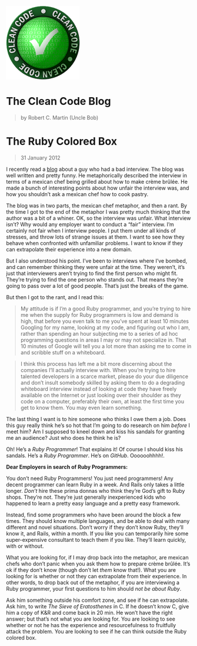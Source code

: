 [![](resources/a401d6e2c4d8258f1abf331660917f27.png)](/)

# The Clean Code Blog
> by Robert C. Martin (Uncle Bob)

# The Ruby Colored Box
> 31 January 2012

I recently read a [blog](http://www.unlimitednovelty.com/2011/12/can-you-solve-this-problem-for-me-on.html) about a guy who had a bad interview. The blog was well written and pretty funny. He metaphorically described the interview in terms of a mexican chef being grilled about how to make crème brûlée. He made a bunch of interesting points about how unfair the interview was, and how you shouldn’t ask a mexican chef how to cook pastry.

The blog was in two parts, the mexican chef metaphor, and then a rant. By the time I got to the end of the metaphor I was pretty much thinking that the author was a bit of a whiner. OK, so the interview was unfair. What interview isn’t? Why would any employer want to conduct a “fair” interview. I’m certainly not fair when I interview people. I put them under all kinds of stresses, and throw lots of strange issues at them. I want to see how they behave when confronted with unfamiliar problems. I want to know if they can extrapolate their experience into a new domain.

But I also understood his point. I’ve been to interviews where I’ve bombed, and can remember thinking they were unfair at the time. They weren’t, it’s just that interviewers aren’t trying to find the first person who might fit. They’re trying to find the one person who stands out. That means they’re going to pass over a lot of good people. That’s just the breaks of the game.

But then I got to the rant, and I read this:

> My attitude is if I’m a good Ruby programmer, and you’re trying to hire me when the supply for Ruby programmers is low and demand is high, that before you even talk to me you’ve spent at least 10 minutes Googling for my name, looking at my code, and figuring out who I am, rather than spending an hour subjecting me to a series of ad hoc programming questions in areas I may or may not specialize in. That 10 minutes of Google will tell you a lot more than asking me to come in and scribble stuff on a whiteboard.

> I think this process has left me a bit more discerning about the companies I’ll actually interview with. When you’re trying to hire talented developers in a scarce market, please do your due diligence and don’t insult somebody skilled by asking them to do a degrading whiteboard interview instead of looking at code they have freely available on the Internet or just looking over their shoulder as they code on a computer, preferably their own, at least the first time you get to know them. You may even learn something.

The last thing I want is to hire someone who thinks I owe them a job. Does this guy really think he’s so hot that I’m going to do research on him _before_ I meet him? Am I supposed to kneel down and kiss his sandals for granting me an audience? Just who does he think he is?

Oh! He’s a _Ruby Programmer_! That explains it! Of course I should kiss his sandals. He’s a _Ruby Programmer_. He’s on _GitHub_. Oooooohhhh!.

**Dear Employers in search of Ruby Programmers:**

You don’t need Ruby Programmers! You just need programmers! Any decent programmer can learn Ruby in a week. And Rails only takes a little longer. _Don’t_ hire these prima donnas who think they’re God’s gift to Ruby shops. They’re not. They’re just generally inexperienced kids who happened to learn a pretty easy language and a pretty easy framework.

Instead, find some programmers who have been around the block a few times. They should know multiple languages, and be able to deal with many different and novel situations. Don’t worry if they don’t know Ruby, they’ll know it, and Rails, within a month. If you like you can temporarily hire some super-expensive consultant to teach them if you like. They’ll learn quickly, with or without.

What you are looking for, if I may drop back into the metaphor, are mexican chefs who don’t panic when you ask them how to prepare crème brûlée. It’s ok if they don’t know (though don’t let _them_ know that!). What you are looking for is whether or not they can extrapolate from their experience. In other words, to drop back out of the metaphor, if you are interviewing a Ruby programmer, your first questions to him should _not be about Ruby_.

Ask him something outside his comfort zone, and see if he can extrapolate. Ask him, to write _The Sieve of Eratosthenes_ in C. If he doesn’t know C, give him a copy of K&R and come back in 20 min. He won’t have the right answer; but that’s not what you are looking for. You are looking to see whether or not he has the experience and resourcefulness to fruitfully attack the problem. You are looking to see if he can think outside the Ruby colored box.

